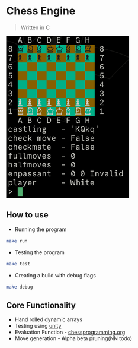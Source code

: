 # Chess Engine
> Written in C

<img src="./images/terminal_screenshot.png" alt="Preview image in ternimal">

## How to use
- Running the program
```sh
make run
```

- Testing the program
```sh
make test
```

- Creating a build with debug flags
```sh
make debug
```

## Core Functionality
- Hand rolled dynamic arrays
- Testing using [unity](https://github.com/ThrowTheSwitch/Unity)
- Evaluation Function - [chessprogramming.org](https://github.com/ThrowTheSwitch/Unity)
- Move generation - Alpha beta pruning(NN todo)
